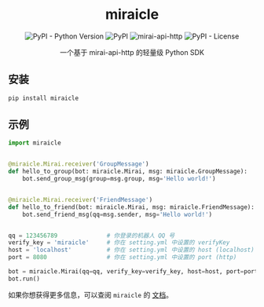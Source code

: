 <div align="center">

# miraicle

![PyPI - Python Version](https://img.shields.io/pypi/pyversions/miraicle)
![PyPI](https://img.shields.io/pypi/v/miraicle?color=brightgreen)
![mirai-api-http](https://img.shields.io/badge/mirai--api--http-%E2%89%A5v2.0.0-violet)
![PyPI - License](https://img.shields.io/pypi/l/miraicle?color=orange)

一个基于 mirai-api-http 的轻量级 Python SDK

</div>

## 安装

```bash
pip install miraicle
```

## 示例

```python
import miraicle


@miraicle.Mirai.receiver('GroupMessage')
def hello_to_group(bot: miraicle.Mirai, msg: miraicle.GroupMessage):
    bot.send_group_msg(group=msg.group, msg='Hello world!')


@miraicle.Mirai.receiver('FriendMessage')
def hello_to_friend(bot: miraicle.Mirai, msg: miraicle.FriendMessage):
    bot.send_friend_msg(qq=msg.sender, msg='Hello world!')


qq = 123456789              # 你登录的机器人 QQ 号
verify_key = 'miraicle'     # 你在 setting.yml 中设置的 verifyKey
host = 'localhost'          # 你在 setting.yml 中设置的 host (localhost)
port = 8080                 # 你在 setting.yml 中设置的 port (http)

bot = miraicle.Mirai(qq=qq, verify_key=verify_key, host=host, port=port)
bot.run()
```

如果你想获得更多信息，可以查阅 `miraicle` 的 [文档](https://excaive.github.io/miraicle/)。
